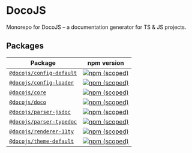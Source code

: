 # DocoJS

Monorepo for DocoJS – a documentation generator for TS & JS projects.

## Packages
<!--packages:start-->
| Package | npm version |
| ----- | ---- |
| [`@docojs/config-default`](https://github.com/Comandeer/DocoJS/tree/main/packages/config-default) | [![npm (scoped)](https://img.shields.io/npm/v/@docojs/config-default.svg)](https://npmjs.com/package/@docojs/config-default) |
| [`@docojs/config-loader`](https://github.com/Comandeer/DocoJS/tree/main/packages/config-loader) | [![npm (scoped)](https://img.shields.io/npm/v/@docojs/config-loader.svg)](https://npmjs.com/package/@docojs/config-loader) |
| [`@docojs/core`](https://github.com/Comandeer/DocoJS/tree/main/packages/core) | [![npm (scoped)](https://img.shields.io/npm/v/@docojs/core.svg)](https://npmjs.com/package/@docojs/core) |
| [`@docojs/doco`](https://github.com/Comandeer/DocoJS/tree/main/packages/doco) | [![npm (scoped)](https://img.shields.io/npm/v/@docojs/doco.svg)](https://npmjs.com/package/@docojs/doco) |
| [`@docojs/parser-jsdoc`](https://github.com/Comandeer/DocoJS/tree/main/packages/parser-jsdoc) | [![npm (scoped)](https://img.shields.io/npm/v/@docojs/parser-jsdoc.svg)](https://npmjs.com/package/@docojs/parser-jsdoc) |
| [`@docojs/parser-typedoc`](https://github.com/Comandeer/DocoJS/tree/main/packages/parser-typedoc) | [![npm (scoped)](https://img.shields.io/npm/v/@docojs/parser-typedoc.svg)](https://npmjs.com/package/@docojs/parser-typedoc) |
| [`@docojs/renderer-11ty`](https://github.com/Comandeer/DocoJS/tree/main/packages/renderer-11ty) | [![npm (scoped)](https://img.shields.io/npm/v/@docojs/renderer-11ty.svg)](https://npmjs.com/package/@docojs/renderer-11ty) |
| [`@docojs/theme-default`](https://github.com/Comandeer/DocoJS/tree/main/packages/theme-default) | [![npm (scoped)](https://img.shields.io/npm/v/@docojs/theme-default.svg)](https://npmjs.com/package/@docojs/theme-default) |
<!--packages:end-->
